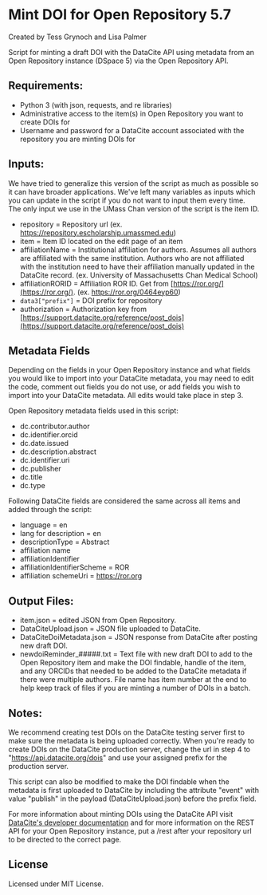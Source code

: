 # Mint DOI for Open Repository 5.7
Created by Tess Grynoch and Lisa Palmer

Script for minting a draft DOI with the DataCite API using metadata from an Open Repository instance (DSpace 5) via the Open Repository API. 

## Requirements:
- Python 3 (with json, requests, and re libraries)
- Administrative access to the item(s) in Open Repository you want to create DOIs for
- Username and password for a DataCite account associated with the repository you are minting DOIs for

## Inputs:
We have tried to generalize this version of the script as much as possible so it can have broader applications. We've left many variables as inputs which you can update in the script if you do not want to input them every time. The only input we use in the UMass Chan version of the script is the item ID.

- repository = Repository url (ex. https://repository.escholarship.umassmed.edu)
- item = Item ID located on the edit page of an item
- affiliationName = Institutional affiliation for authors. Assumes all authors are affiliated with the same institution. Authors who are not affiliated with the institution need to have their affiliation manually updated in the DataCite record. (ex. University of Massachusetts Chan Medical School)
- affiliationRORID = Affiliation ROR ID. Get from [https://ror.org/](https://ror.org/). (ex. https://ror.org/0464eyp60)
- `data3["prefix"]` = DOI prefix for repository
- authorization = Authorization key from [https://support.datacite.org/reference/post_dois](https://support.datacite.org/reference/post_dois)

## Metadata Fields
Depending on the fields in your Open Repository instance and what fields you would like to import into your DataCite metadata, you may need to edit the code, comment out fields you do not use, or add fields you wish to import into your DataCite metadata. All edits would take place in step 3.

Open Repository metadata fields used in this script:
- dc.contributor.author
- dc.identifier.orcid
- dc.date.issued
- dc.description.abstract
- dc.identifier.uri
- dc.publisher
- dc.title
- dc.type

Following DataCite fields are considered the same across all items and added through the script:
- language = en
- lang for description = en
- descriptionType = Abstract
- affiliation name
- affiliationIdentifier
- affiliationIdentifierScheme = ROR
- affiliation schemeUri = https://ror.org

## Output Files:
- item.json = edited JSON from Open Repository.
- DataCiteUpload.json = JSON file uploaded to DataCite.
- DataCiteDoiMetadata.json = JSON response from DataCite after posting new draft DOI.
- newdoiReminder_#####.txt = Text file with new draft DOI to add to the Open Repository item and make the DOI findable, handle of the item, and any ORCIDs that needed to be added to the DataCite metadata if there were multiple authors. File name has item number at the end to help keep track of files if you are minting a number of DOIs in a batch.

## Notes: 
We recommend creating test DOIs on the DataCite testing server first to make sure the metadata is being uploaded correctly. When you're ready to create DOIs on the DataCite production server, change the url in step 4 to "https://api.datacite.org/dois" and use your assigned prefix for the production server.

This script can also be modified to make the DOI findable when the metadata is first uploaded to DataCite by including the attribute "event" with value "publish" in the payload (DataCiteUpload.json) before the prefix field.

For more information about minting DOIs using the DataCite API visit [DataCite's developer documentation](https://support.datacite.org/docs/api-create-dois) and for more information on the REST API for your Open Repository instance, put a /rest after your repository url to be directed to the correct page.

## License
Licensed under MIT License.
